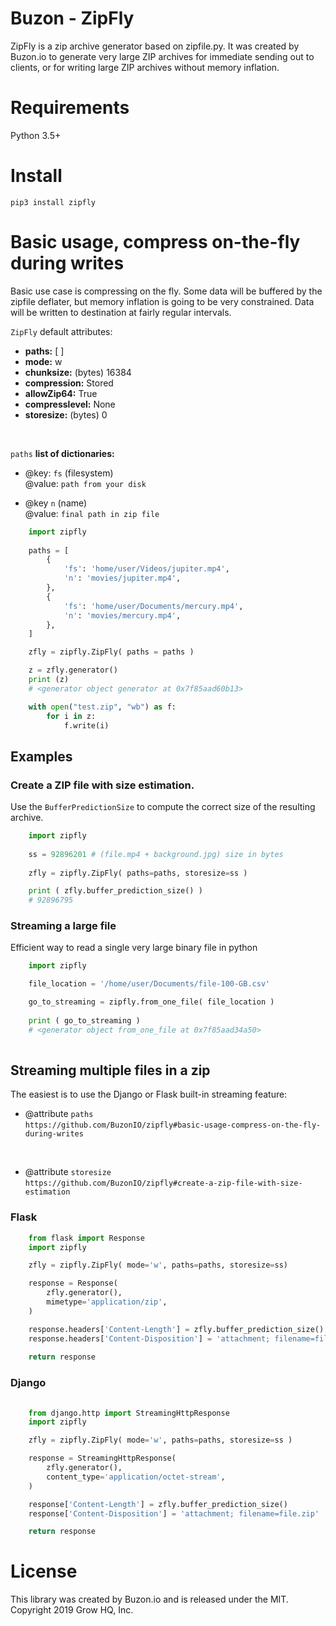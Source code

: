 # Buzon - ZipFly

ZipFly is a zip archive generator based on zipfile.py.
It was created by Buzon.io to generate very large ZIP archives for immediate sending out to clients, or for writing large ZIP archives without memory inflation.

# Requirements
Python 3.5+

# Install
    pip3 install zipfly

# Basic usage, compress on-the-fly during writes
Basic use case is compressing on the fly. Some data will be buffered by the zipfile deflater, but memory inflation is going to be very constrained. Data will be written to destination at fairly regular intervals.

`ZipFly` default attributes:

- <b>paths:</b> [ ] <br/>
- <b>mode:</b> w <br/>
- <b>chunksize:</b> (bytes) 16384 <br/>
- <b>compression:</b> Stored <br/>
- <b>allowZip64:</b> True <br/>
- <b>compresslevel:</b> None <br/>
- <b>storesize:</b> (bytes) 0 <br/>


<br/>

`paths` <b>list of dictionaries:</b>

- @key: `fs` (filesystem) <br />
@value: `path from your disk`


- @key `n` (name) <br/>
@value: `final path in zip file`



```python
    import zipfly
    
    paths = [ 
        {
            'fs': 'home/user/Videos/jupiter.mp4', 
            'n': 'movies/jupiter.mp4', 
        },       
        {
            'fs': 'home/user/Documents/mercury.mp4', 
            'n': 'movies/mercury.mp4', 
        },          
    ]

    zfly = zipfly.ZipFly( paths = paths )

    z = zfly.generator()
    print (z)
    # <generator object generator at 0x7f85aad60b13>

    with open("test.zip", "wb") as f:
        for i in z:
            f.write(i)


```

## Examples


### Create a ZIP file with size estimation.
Use the `BufferPredictionSize` to compute the correct size of the resulting archive.

```python
    import zipfly
    
    ss = 92896201 # (file.mp4 + background.jpg) size in bytes
    
    zfly = zipfly.ZipFly( paths=paths, storesize=ss )

    print ( zfly.buffer_prediction_size() )
    # 92896795

```

### Streaming a large file
Efficient way to read a single very large binary file in python

```python
    import zipfly

    file_location = '/home/user/Documents/file-100-GB.csv'

    go_to_streaming = zipfly.from_one_file( file_location )
    
    print ( go_to_streaming )
    # <generator object from_one_file at 0x7f85aad34a50>
    
```

## Streaming multiple files in a zip
The easiest is to use the Django or Flask built-in streaming feature:


- @attribute `paths` <br />
`https://github.com/BuzonIO/zipfly#basic-usage-compress-on-the-fly-during-writes`
<br />

- @attribute `storesize` <br/>
`https://github.com/BuzonIO/zipfly#create-a-zip-file-with-size-estimation`



### Flask

```python
    from flask import Response
    import zipfly

    zfly = zipfly.ZipFly( mode='w', paths=paths, storesize=ss)

    response = Response(
        zfly.generator(),
        mimetype='application/zip',
    )

    response.headers['Content-Length'] = zfly.buffer_prediction_size()
    response.headers['Content-Disposition'] = 'attachment; filename=file.zip'
    
    return response
```

### Django 

```python
    
    from django.http import StreamingHttpResponse
    import zipfly

    zfly = zipfly.ZipFly( mode='w', paths=paths, storesize=ss )

    response = StreamingHttpResponse(
        zfly.generator(),
        content_type='application/octet-stream',
    )          

    response['Content-Length'] = zfly.buffer_prediction_size() 
    response['Content-Disposition'] = 'attachment; filename=file.zip'    

    return response 
```


# License
This library was created by Buzon.io and is released under the MIT. Copyright 2019 Grow HQ, Inc.
